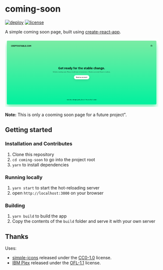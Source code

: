 coming-soon
======================
[![deploy](https://github.com/arkn98/coming-soon/workflows/deploy/badge.svg)](https://github.com/arkn98/coming-soon/actions?query=workflow%3Adeploy)
[![license](https://img.shields.io/github/license/arkn98/coming-soon)](LICENSE)

A simple coming soon page, built using [create-react-app](https://github.com/facebook/create-react-app).

<p align="center">
  <img src="./docs/screenshot.png" alt="Coming soon page" width="738">
</p>

**Note:** This is only a cooming soon page for a future project".

## Getting started

### Installation and Contributes

1. Clone this repository
2. `cd coming-soon` to go into the project root
3. `yarn` to install dependencies

### Running locally

1. `yarn start` to start the hot-reloading server
2. open `http://localhost:3000` on your browser

### Building

1. `yarn build` to build the app
2. Copy the contents of the `build` folder and serve it with your own server

## Thanks

Uses:
 - [simple-icons](https://github.com/simple-icons/simple-icons) released under the [CC0-1.0](https://github.com/simple-icons/simple-icons/blob/develop/LICENSE.md) license.
 - [IBM Plex](https://github.com/IBM/plex) released under the [OFL-1.1](https://github.com/IBM/plex/blob/master/LICENSE.txt) license.
